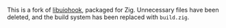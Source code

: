 This is a fork of [libuiohook](https://github.com/kwhat/libuiohook), packaged for Zig. Unnecessary
files have been deleted, and the build system has been replaced with
`build.zig`.